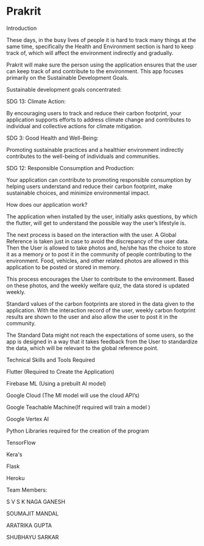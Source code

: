 # Prakrit

Introduction 

 

These days, in the busy lives of people it is hard to track many things at the same time, specifically the Health and Environment section is hard to keep track of, which will affect the environment indirectly and gradually. 

Prakrit will make sure the person using the application ensures that the user can keep track of and contribute to the environment. This app focuses primarily on the Sustainable Development Goals. 

 

Sustainable development goals concentrated: 

SDG 13: Climate Action: 

By encouraging users to track and reduce their carbon footprint, your application supports efforts to address climate change and contributes to individual and collective actions for climate mitigation. 

SDG 3: Good Health and Well-Being: 

Promoting sustainable practices and a healthier environment indirectly contributes to the well-being of individuals and communities. 

SDG 12: Responsible Consumption and Production: 

Your application can contribute to promoting responsible consumption by helping users understand and reduce their carbon footprint, make sustainable choices, and minimize environmental impact. 

 

 

How does our application work?  

The application when installed by the user, initially asks questions, by which the flutter, will get to understand the possible way the user’s lifestyle is. 

 

The next process is based on the interaction with the user. A Global Reference is taken just in case to avoid the discrepancy of the user data. Then the User is allowed to take photos and, he/she has the choice to store it as a memory or to post it in the community of people contributing to the environment. Food, vehicles, and other related photos are allowed in this application to be posted or stored in memory. 

 

This process encourages the User to contribute to the environment. Based on these photos, and the weekly welfare quiz, the data stored is updated weekly.  

 

Standard values of the carbon footprints are stored in the data given to the application. With the interaction record of the user, weekly carbon footprint results are shown to the user and also allow the user to post it in the community. 

 

The Standard Data might not reach the expectations of some users, so the app is designed in a way that it takes feedback from the User to standardize the data, which will be relevant to the global reference point. 

 

Technical Skills and Tools Required 

 

Flutter (Required to Create the Application) 

Firebase ML (Using a prebuilt AI model) 

Google Cloud (The Ml model will use the cloud API’s) 

Google Teachable Machine(If required will train a model ) 

Google Vertex AI 

Python Libraries required for the creation of the program 

TensorFlow  

Kera's 

Flask  

Heroku 

 
Team Members: 

S V S K NAGA GANESH     

SOUMAJIT MANDAL 

ARATRIKA GUPTA 

SHUBHAYU SARKAR 
